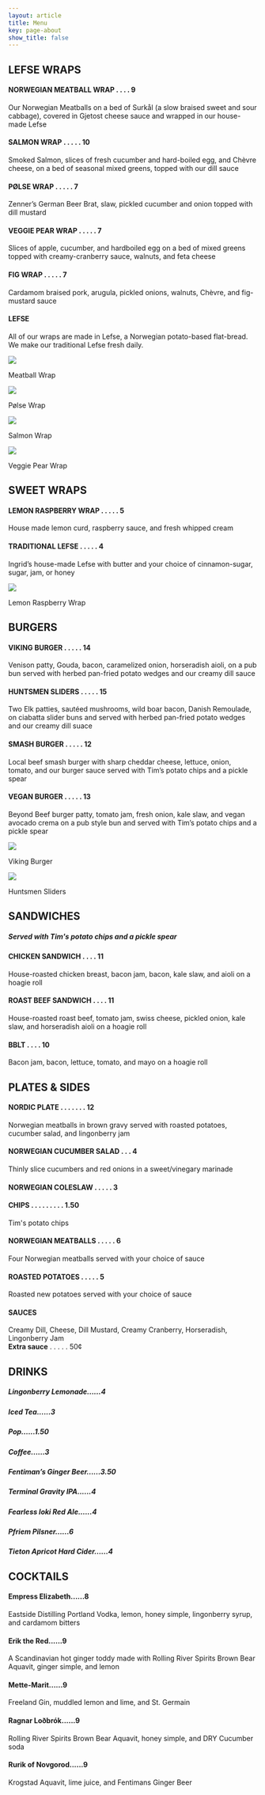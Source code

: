 ```yaml
---
layout: article
title: Menu
key: page-about
show_title: false
---
```


## LEFSE WRAPS
#### NORWEGIAN MEATBALL WRAP . . . . 9
Our Norwegian Meatballs on a bed of Surkål (a slow braised sweet and sour cabbage), covered in Gjetost cheese sauce and wrapped in our house-made Lefse
#### SALMON WRAP . . . . . 10
Smoked Salmon, slices of fresh cucumber and hard-boiled egg, and Chèvre cheese, on a bed of seasonal mixed greens, topped with our dill sauce 
#### PØLSE WRAP . . . . . 7
Zenner’s German Beer Brat, slaw, pickled cucumber and onion topped with dill mustard 
#### VEGGIE PEAR WRAP . . . . . 7
Slices of apple, cucumber, and hardboiled egg on a bed of mixed greens topped with creamy-cranberry sauce, walnuts, and feta cheese 
#### FIG WRAP . . . . . 7
Cardamom braised pork, arugula, pickled onions, walnuts, Chèvre, and fig-mustard sauce

<div class="card">
  <div class="card__content">
    <div class="card__header">
      <h4>LEFSE</h4>
    </div>
    <p>All of our wraps are made in Lefse, a Norwegian potato-based flat-bread.<br>
      We make our traditional Lefse fresh daily. </p>
  </div>
</div>

<div class="food-cards">
  <div class="card">
    <div class="card__image">
      <img class="image" src="/assets/images/food/meatball-wrap.jpg"/>
      <div class="overlay overlay--bottom">
        <p>Meatball Wrap</p>
      </div>
    </div>
  </div>
  <div class="card">
    <div class="card__image">
      <img class="image" src="/assets/images/food/polse-wrap.jpg"/>
      <div class="overlay overlay--bottom">
        <p>Pølse Wrap</p>
      </div>
    </div>
  </div>
  <div class="card">
    <div class="card__image">
      <img class="image" src="/assets/images/food/salmon-wrap.jpg"/>
      <div class="overlay overlay--bottom">
        <p>Salmon Wrap</p>
      </div>
    </div>
  </div>
  <div class="card">
    <div class="card__image">
      <img class="image" src="/assets/images/food/veggie-wrap.jpg"/>
      <div class="overlay overlay--bottom">
        <p>Veggie Pear Wrap</p>
      </div>
    </div>
  </div>
</div>

## SWEET WRAPS
#### LEMON RASPBERRY WRAP . . . . . 5
House made lemon curd, raspberry sauce, and fresh whipped cream 
#### TRADITIONAL LEFSE . . . . . 4
Ingrid’s house-made Lefse with butter and your choice of
cinnamon-sugar, sugar, jam, or honey

<div class="food-cards">
  <div class="card">
    <div class="card__image">
      <img class="image" src="/assets/images/food/raspberry-wrap.jpg"/>
      <div class="overlay overlay--bottom">
        <p>Lemon Raspberry Wrap</p>
      </div>
    </div>
  </div>
</div>

## BURGERS

#### VIKING BURGER . . . . . 14
Venison patty, Gouda, bacon, caramelized onion, horseradish aioli, on a pub bun served with herbed pan-fried potato wedges and our creamy dill sauce
#### HUNTSMEN SLIDERS . . . . . 15
Two Elk patties, sautéed mushrooms, wild boar bacon, Danish Remoulade, on ciabatta slider buns and served with herbed pan-fried potato wedges and our creamy dill suace
#### SMASH BURGER . . . . . 12
Local beef smash burger with sharp cheddar cheese, lettuce, onion, tomato, and our burger sauce served with Tim’s potato chips and a pickle spear
#### VEGAN BURGER . . . . . 13
Beyond Beef burger patty, tomato jam, fresh onion, kale slaw, and vegan avocado crema on a pub style bun and served with Tim’s potato chips and a pickle spear

<div class="food-cards">
  <div class="card">
    <div class="card__image">
      <img class="image" src="/assets/images/food/burger.jpg"/>
      <div class="overlay overlay--bottom">
        <p>Viking Burger</p>
      </div>
    </div>
  </div>
  <div class="card">
    <div class="card__image">
      <img class="image" src="/assets/images/food/sliders.jpg"/>
      <div class="overlay overlay--bottom">
        <p>Huntsmen Sliders</p>
      </div>
    </div>
  </div>
</div>

## SANDWICHES

<div class="card">
  <div class="card__content">
    <h5> Served with Tim's potato chips and a pickle spear </h5>
  </div>
</div>

#### CHICKEN SANDWICH . . . . 11
House-roasted chicken breast, bacon jam, bacon, kale slaw, and aioli on a hoagie roll
#### ROAST BEEF SANDWICH . . . . 11
House-roasted roast beef, tomato jam, swiss cheese, pickled onion, kale slaw, and horseradish aioli on a hoagie roll
#### BBLT . . . . 10
Bacon jam, bacon, lettuce, tomato, and mayo on a hoagie roll

<!--- #### OSTEPLATE . . . . . 15 / 8
Features three Scandinavian cheeses (Ridderost, Nøkkelost, and Danish Brie). Served with house-roasted nuts, fruit, walnut bread, and Knäckebröd

<div class="card">
  <div class="card__image">
    <img class="image" src="/assets/images/food/osteplate.jpg"/>
    <div class="overlay overlay--bottom">
      <p>Osteplate</p>
    </div>
  </div>
</div> -->

## PLATES & SIDES

#### NORDIC PLATE . . . . . . . 12
Norwegian meatballs in brown gravy served with roasted potatoes, cucumber salad, and lingonberry jam
#### NORWEGIAN CUCUMBER SALAD . . . 4
Thinly slice cucumbers and red onions in a sweet/vinegary marinade
#### NORWEGIAN COLESLAW . . . . . 3
#### CHIPS . . . . . . . . . 1.50
Tim's potato chips
#### NORWEGIAN MEATBALLS . . . . . 6
Four Norwegian meatballs served with your choice of sauce
#### ROASTED POTATOES . . . . . 5
Roasted new potatoes served with your choice of sauce

<div class="card">
  <div class="card__content">
    <div class="card__header">
      <h4>SAUCES</h4>
    </div>
    <p>Creamy Dill, Cheese, Dill Mustard, Creamy Cranberry, Horseradish, Lingonberry Jam <br>
    <strong>Extra sauce</strong> . . . . . 50¢</p>
  </div>
</div>

## DRINKS
##### Lingonberry Lemonade......4
##### Iced Tea......3
##### Pop......1.50
##### Coffee......3
##### Fentiman’s Ginger Beer......3.50
##### Terminal Gravity IPA......4 
##### Fearless loki Red Ale......4
##### Pfriem Pilsner......6
##### Tieton Apricot Hard Cider......4

## COCKTAILS
#### Empress Elizabeth......8
Eastside Distilling Portland Vodka, lemon, honey simple, lingonberry syrup, and cardamom bitters
#### Erik the Red......9
A Scandinavian  hot ginger toddy  made with Rolling River Spirits Brown Bear Aquavit, ginger simple, and lemon
#### Mette-Marit......9
Freeland Gin, muddled lemon and lime, and St. Germain
#### Ragnar Loðbrók......9
Rolling River Spirits Brown Bear Aquavit, honey simple, and DRY Cucumber soda
#### Rurik of Novgorod......9
Krogstad Aquavit, lime juice, and  Fentimans Ginger Beer
